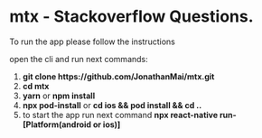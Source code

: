 # mtx - Stackoverflow Questions.

To run the app please follow the instructions

open the cli and run next commands:
<ol>
  <li><b>git clone https://github.com/JonathanMai/mtx.git</b></li>
  <li><b>cd mtx</b></li>
  <li><b>yarn</b> or <b>npm install</b></li>
  <li><b>npx pod-install</b> or <b>cd ios && pod install && cd ..</b></li>
  <li>to start the app run next command <b>npx react-native run-[Platform(android or ios)]</b></li>
</ol>
